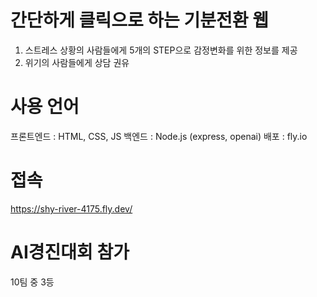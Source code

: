 # 간단하게 클릭으로 하는 기분전환 웹

1. 스트레스 상황의 사람들에게 5개의 STEP으로 감정변화를 위한 정보를 제공 
2. 위기의 사람들에게 상담 권유


# 사용 언어

프론트엔드 : HTML, CSS, JS
백엔드 : Node.js (express, openai)
배포 : fly.io


# 접속

https://shy-river-4175.fly.dev/


# AI경진대회 참가

10팀 중 3등
